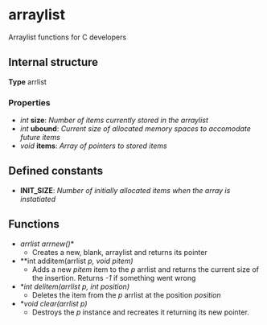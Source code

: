 # arraylist
Arraylist functions for C developers
## Internal structure
**Type** arrlist  
### Properties
* *int* **size**: *Number of items currently stored in the arraylist*
* *int* **ubound**: *Current size of allocated memory spaces to accomodate future items*
* *void* **items**: *Array of pointers to stored items*
## Defined constants
* **INIT_SIZE**: *Number of initially allocated items when the array is instatiated*
## Functions
*  **arrlist* arrnew()**
    * Creates a new, blank, arraylist and returns its pointer
* **int additem(arrlist *p, void *pitem)**
    * Adds a new *pitem* item to the *p* arrlist and returns the current size of the insertion. Returns *-1* if something went wrong
* **int delitem(arrlist *p, int position)**
    * Deletes the item from the *p* arrlist at the position *position*
* **void clear(arrlist *p)**
    * Destroys the *p* instance and recreates it returning its new pointer.

